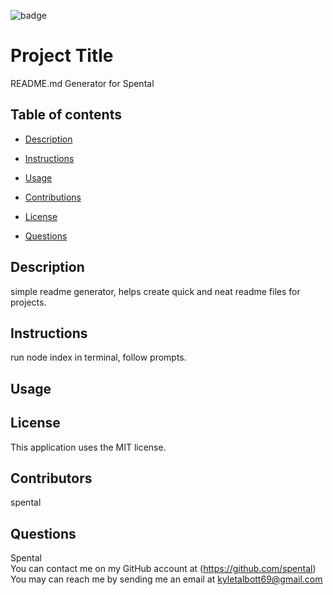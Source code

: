 

  ![badge](https://img.shields.io/badge/license-MIT-brightgreen)

  # Project Title
  README.md Generator for Spental

  ## Table of contents
  + [Description](#description)

  + [Instructions](#instructions)

  + [Usage](#usage)

  + [Contributions](#contributions)

  + [License](#license)

  + [Questions](#questions)

  ## Description
  simple readme generator, helps create quick and neat readme files for projects.

  ## Instructions
  run node index in terminal, follow prompts. 

  ## Usage
  

  ## License
  This application uses the MIT license.

  ## Contributors
  spental

  ## Questions
  Spental
  <br />
  You can contact me on my GitHub account at (https://github.com/spental)
  <br />
  You may can reach me by sending me an email at kyletalbott69@gmail.com 